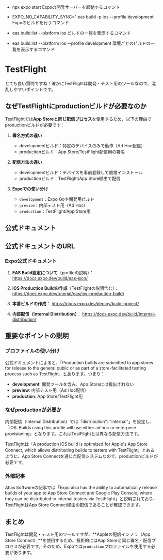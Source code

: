 - npx expo start
Expoの開発サーバーを起動するコマンド

- EXPO_NO_CAPABILITY_SYNC=1 eas build -p ios --profile development
Expoのビルドを行うコマンド

- eas build:list --platform ios
ビルドの一覧を表示するコマンド

- eas build:list --platform ios --profile development
環境ごとのビルドの一覧を表示するコマンド

# TestFlight
とても良い質問ですね！確かにTestFlightは開発・テスト用のツールなので、混乱しやすいポイントです。

## なぜTestFlightにproductionビルドが必要なのか

TestFlightでは**App Storeと同じ配信プロセス**を使用するため、以下の理由でproductionビルドが必要です：

1. **署名方式の違い**
   - developmentビルド：特定のデバイスのみで動作（Ad Hoc配信）
   - productionビルド：App Store/TestFlight配信用の署名

2. **配信方法の違い**
   - developmentビルド：デバイスを事前登録して直接インストール
   - productionビルド：TestFlight/App Store経由で配信

3. **Expoでの使い分け**
   - `development`：Expo Goや開発用ビルド
   - `preview`：内部テスト用（Ad Hoc）
   - `production`：TestFlight/App Store用

## 公式ドキュメント

## 公式ドキュメントのURL

### Expo公式ドキュメント

1. **EAS Build設定について**（profileの説明）：
   https://docs.expo.dev/build/eas-json/

2. **iOS Production Buildの作成**（TestFlightの説明含む）：
   https://docs.expo.dev/tutorial/eas/ios-production-build/

3. **本番ビルドの作成**：
   https://docs.expo.dev/deploy/build-project/

4. **内部配信（Internal Distribution）**：
   https://docs.expo.dev/build/internal-distribution/

## 重要なポイントの説明

### プロファイルの使い分け

公式ドキュメントによると、「Production builds are submitted to app stores for release to the general public or as part of a store-facilitated testing process such as TestFlight」とあります。つまり：

- **development**: 開発ツールを含み、App Storeには提出されない
- **preview**: 内部テスト用（Ad Hoc配信）
- **production**: App Store/TestFlight用

### なぜproductionが必要か

内部配信（Internal Distribution）では「distribution": "internal"」を設定し、「iOS: Builds using this profile will use either ad hoc or enterprise provisioning」となります。これはTestFlightとは異なる配信方法です。

TestFlightは「A production iOS build is optimized for Apple's App Store Connect, which allows distributing builds to testers with TestFlight」とあるように、App Store Connectを通じた配信システムなので、productionビルドが必要です。

### 外部記事

Atlas Softwareの記事では「Expo also has the ability to automatically release builds of your app to App Store Connect and Google Play Console, where they can be distributed to internal testers via TestFlight」と説明されており、TestFlightはApp Store Connect経由の配信であることが確認できます。

## まとめ

TestFlightは開発・テスト用のツールですが、**Appleの配信インフラ（App Store Connect）**を使用するため、技術的にはApp Storeと同じ署名・配信プロセスが必要です。そのため、Expoでは`production`プロファイルを使用する必要があります。